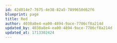 ```yaml
---
id: 42d814e7-7675-4e38-82a5-7899650d62f6
blueprint: page
title: Red
author: 4038a8e4-ea00-4894-9ace-7786cf8a214d
updated_by: 4038a8e4-ea00-4894-9ace-7786cf8a214d
updated_at: 1713302424
---
```

